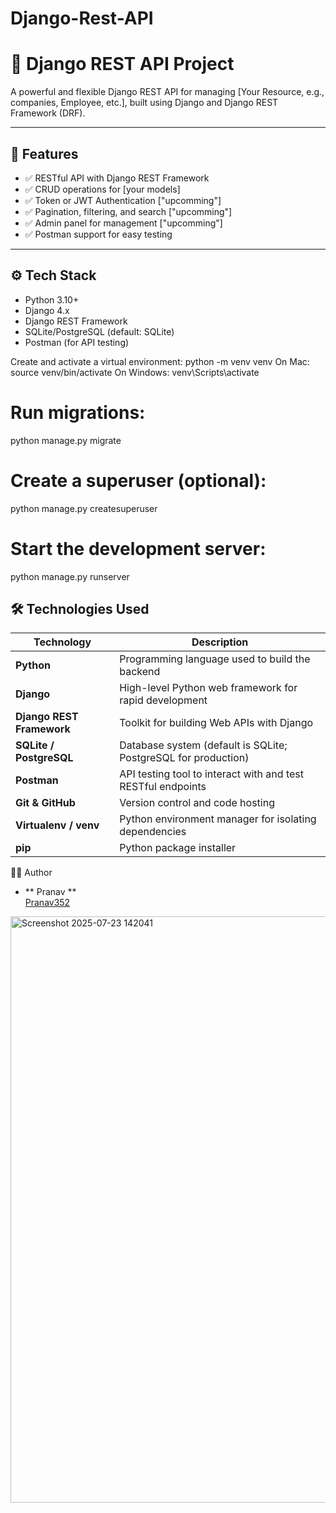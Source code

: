 # Django-Rest-API

# 🧩 Django REST API Project

A powerful and flexible Django REST API for managing [Your Resource, e.g., companies, Employee, etc.], built using Django and Django REST Framework (DRF).

---

## 📌 Features

- ✅ RESTful API with Django REST Framework
- ✅ CRUD operations for [your models]
- ✅ Token or JWT Authentication ["upcomming"]
- ✅ Pagination, filtering, and search ["upcomming"]
- ✅ Admin panel for management ["upcomming"]
- ✅ Postman support for easy testing

---

## ⚙️ Tech Stack

- Python 3.10+
- Django 4.x
- Django REST Framework
- SQLite/PostgreSQL (default: SQLite)
- Postman (for API testing)

Create and activate a virtual environment:
python -m venv venv
     On Mac: source venv/bin/activate 
     On Windows: venv\Scripts\activate

# Run migrations:
  python manage.py migrate

# Create a superuser (optional):

  python manage.py createsuperuser

# Start the development server:

  python manage.py runserver



## 🛠️ Technologies Used

| Technology                | Description                                                                 |
|---------------------------|-----------------------------------------------------------------------------|
| **Python**                | Programming language used to build the backend                             |
| **Django**                | High-level Python web framework for rapid development                      |
| **Django REST Framework** | Toolkit for building Web APIs with Django                                   |
| **SQLite / PostgreSQL**   | Database system (default is SQLite; PostgreSQL for production)             |
| **Postman**               | API testing tool to interact with and test RESTful endpoints                |
| **Git & GitHub**          | Version control and code hosting                                            |
| **Virtualenv / venv**     | Python environment manager for isolating dependencies                      |
| **pip**                   | Python package installer                                                    |

🙋‍♂️ Author
  - ** Pranav **  
    [Pranav352](https://github.com/Pranav352)

<img width="1102" height="938" alt="Screenshot 2025-07-23 142041" src="https://github.com/user-attachments/assets/f3cd24ef-be0b-4fb3-9462-c64a68178aad" />






